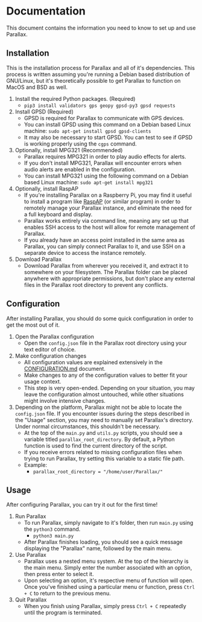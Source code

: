 # Documentation

This document contains the information you need to know to set up and use Parallax.


## Installation

This is the installation process for Parallax and all of it's dependencies. This process is written assuming you're running a Debian based distribution of GNU/Linux, but it's theoretically possible to get Parallax to function on MacOS and BSD as well.

1. Install the required Python packages. (Required)
    - `pip3 install validators gps geopy gpsd-py3 gpsd requests`
2. Install GPSD (Required)
    - GPSD is required for Parallax to communicate with GPS devices.
    - You can install GPSD using this command on a Debian based Linux machine: `sudo apt-get install gpsd gpsd-clients`
    - It may also be necessary to start GPSD. You can test to see if GPSD is working properly using the `cgps` command.
3. Optionally, install MPG321 (Recommended)
    - Parallax requires MPG321 in order to play audio effects for alerts.
    - If you don't install MPG321, Parallax will encounter errors when audio alerts are enabled in the configuration.
    - You can install MPG321 using the following command on a Debian based Linux machine: `sudo apt-get install mpg321`
4. Optionally, install RaspAP
    - If you're installing Parallax on a Raspberry Pi, you may find it useful to install a program like [RaspAP](https://github.com/RaspAP/raspap-webgui) (or similar program) in order to remotely manage your Parallax instance, and eliminate the need for a full keyboard and display.
    - Parallax works entirely via command line, meaning any set up that enables SSH access to the host will allow for remote management of Parallax.
    - If you already have an access point installed in the same area as Parallax, you can simply connect Parallax to it, and use SSH on a separate device to access the instance remotely.
5. Download Parallax
    - Download Parallax from wherever you received it, and extract it to somewhere on your filesystem. The Parallax folder can be placed anywhere with appropriate permissions, but don't place any external files in the Parallax root directory to prevent any conflicts.


## Configuration

After installing Parallax, you should do some quick configuration in order to get the most out of it.

1. Open the Parallax configuration
    - Open the `config.json` file in the Parallax root directory using your text editor of choice.
2. Make configuration changes
    - All configuration values are explained extensively in the [CONFIGURATION.md](CONFIGURATION.md) document.
    - Make changes to any of the configuration values to better fit your usage context.
    - This step is very open-ended. Depending on your situation, you may leave the configuration almost untouched, while other situations might involve intensive changes.
3. Depending on the platform, Parallax might not be able to locate the `config.json` file. If you encounter issues during the steps described in the "Usage" section, you may need to manually set Parallax's directory. Under normal circumstances, this shouldn't be necessary.
    - At the top of the `main.py` and `utils.py` scripts, you should see a variable titled `parallax_root_directory`. By default, a Python function is used to find the current directory of the script.
    - If you receive errors related to missing configuration files when trying to run Parallax, try setting this variable to a static file path.
    - Example:
        - `parallax_root_directory = "/home/user/Parallax/"`


## Usage

After configuring Parallax, you can try it out for the first time!

1. Run Parallax
    - To run Parallax, simply navigate to it's folder, then run `main.py` using the `python3` command.
        - `python3 main.py`
    - After Parallax finishes loading, you should see a quick message displaying the "Parallax" name, followed by the main menu.
2. Use Parallax
    - Parallax uses a nested menu system. At the top of the hierarchy is the main menu. Simply enter the number associated with an option, then press enter to select it.
    - Upon selecting an option, it's respective menu of function will open. Once you've finished using a particular menu or function, press `Ctrl + C` to return to the previous menu.
3. Quit Parallax
    - When you finish using Parallax, simply press `Ctrl + C` repeatedly until the program is terminated.
